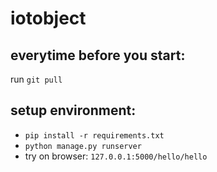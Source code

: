 # iotobject
## everytime before you start:
run ```git pull```
## setup environment:
- ```pip install -r requirements.txt```
- ```python manage.py runserver```
- try on browser: ```127.0.0.1:5000/hello/hello```
